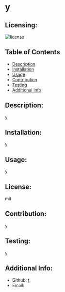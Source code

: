 # y
  ## Licensing:
  [![license](https://img.shields.io/badge/license-mit-blue)](https://shields.io)
  ## Table of Contents 
  - [Description](#description)
  - [Installation](#installation)
  - [Usage](#usage)
  - [Contribution](#contribution)
  - [Testing](#testing)
  - [Additional Info](#additional-info)
  ## Description:
  y
  ## Installation:
  y
  ## Usage:
  y
  ## License:
  mit
  ## Contribution:
  y
  ## Testing:
  y
  ## Additional Info:
  - Github: [t](https://github.com/t)
  - Email:  